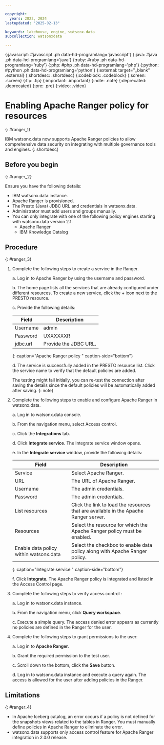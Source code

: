 ```yaml
---

copyright:
  years: 2022, 2024
lastupdated: "2025-02-13"

keywords: lakehouse, engine, watsonx.data
subcollection: watsonxdata

---
```


{:javascript: #javascript .ph data-hd-programlang='javascript'}
{:java: #java .ph data-hd-programlang='java'}
{:ruby: #ruby .ph data-hd-programlang='ruby'}
{:php: #php .ph data-hd-programlang='php'}
{:python: #python .ph data-hd-programlang='python'}
{:external: target="_blank" .external}
{:shortdesc: .shortdesc}
{:codeblock: .codeblock}
{:screen: .screen}
{:tip: .tip}
{:important: .important}
{:note: .note}
{:deprecated: .deprecated}
{:pre: .pre}
{:video: .video}

# Enabling Apache Ranger policy for resources
{: #ranger_1}

IBM watsonx.data now supports Apache Ranger policies to allow comprehensive data security on integrating with multiple governance tools and engines.
{: shortdesc}


## Before you begin
{: #ranger_2}

Ensure you have the following details:

* IBM watsonx.data instance.
* Apache Ranger is provisioned.
* The Presto (Java) JDBC URL and credentials in watsonx.data.
* Administrator must add users and groups manually.
* You can only integrate with one of the following policy engines starting with watsonx.data version 2.1.
   * Apache Ranger
   * IBM Knowledge Catalog


## Procedure
{: #ranger_3}

1. Complete the following steps to create a service in the Ranger.

    a. Log in to Apache Ranger by using the username and password.

    b. The home page lists all the services that are already configured under different resources. To create a new service, click the + icon next to the PRESTO resource.

    c. Provide the following details:

     | Field | Description |
     |--------------------------|----------------|
     |  Username |	admin|
     |  Password	| UXXXXXXR|
     |jdbc.url |	Provide the JDBC URL.|
     {: caption="Apache Ranger policy " caption-side="bottom"}


    d. The service is successfully added in the PRESTO resource list. Click the service name to verify that the default policies are added.

    The testing might fail initially, you can re-test the connection after saving the details since the default policies will be automatically added after saving.
    {: note}

2. Complete the following steps to enable and configure Apache Ranger in watsonx.data.

    a. Log in to watsonx.data console.

    b. From the navigation menu, select Access control.

    c. Click the **Integrations** tab.

    d. Click **Integrate service**. The Integrate service window opens.

    e. In the **Integrate service** window, provide the following details:

     | Field | Description |
     |--------------------------|----------------|
     |Service	|Select Apache Ranger.|
     |URL	|The URL of Apache Ranger.|
     |Username|	The admin credentials.|
     |Password	|The admin credentials.|
     |List resources|	Click the link to load the resources that are available in the Apache Ranger server.|
     |Resources	|Select the resource for which the Apache Ranger policy must be enabled.|
     |Enable data policy within watsonx.data	|Select the checkbox to enable data policy along with Apache Ranger policy.|
     {: caption="Integrate service " caption-side="bottom"}


    f. Click **Integrate**. The Apache Ranger policy is integrated and listed in the Access Control page.

3. Complete the following steps to verify access control :

    a. Log in to watsonx.data instance.

    b. From the navigation menu, click **Query workspace**.

    c. Execute a simple query. The access denied error appears as currently no policies are defined in the Ranger for the user.

4. Complete the following steps to grant permissions to the user:

    a. Log in to **Apache Ranger**.

    b. Grant the required permission to the test user.

    c. Scroll down to the bottom, click the **Save** button.

    d. Log in to watsonx.data instance and execute a query again. The access is allowed for the user after adding policies in the Ranger.

## Limitations
{: #ranger_4}

* In Apache Iceberg catalog, an error occurs if a policy is not defined for the snapshots views related to the tables in Ranger. You must manually define policies in Apache Ranger to eliminate the error.
* watsonx.data supports only access control feature for Apache Ranger integration in 2.0.0 release.
